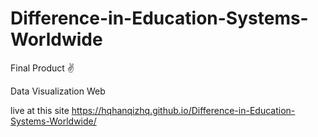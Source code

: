 # Difference-in-Education-Systems-Worldwide
Final Product ✌️

Data Visualization Web

live at this site https://hqhanqizhq.github.io/Difference-in-Education-Systems-Worldwide/

